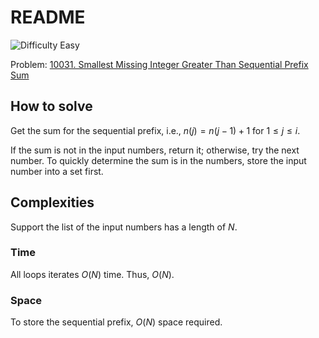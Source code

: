 # README

![Difficulty Easy](https://img.shields.io/badge/Difficulty-Easy-green)

Problem: [10031. Smallest Missing Integer Greater Than Sequential Prefix Sum][problem]

[problem]: https://leetcode.com/problems/smallest-missing-integer-greater-than-sequential-prefix-sum/description/



## How to solve

Get the sum for the sequential prefix, i.e., $n(j) = n(j-1)+1$ for $1 \leq j \leq i$.

If the sum is not in the input numbers, return it; otherwise, try the next number.
To quickly determine the sum is in the numbers, store the input number into a set first.



## Complexities

Support the list of the input numbers has a length of $N$.

### Time

All loops iterates $O(N)$ time.
Thus, $O(N)$.

### Space

To store the sequential prefix, $O(N)$ space required.
